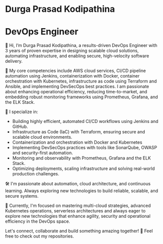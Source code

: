 # Durga Prasad Kodipathina

# DevOps Engineer

👋 Hi, I’m Durga Prasad Kodipathina, a results-driven DevOps Engineer with 3 years of proven expertise in designing scalable cloud solutions, automating infrastructure, and enabling secure, high-velocity software delivery.

🔧 My core competencies include AWS cloud services, CI/CD pipeline automation using Jenkins, containerization with Docker, container orchestration with Kubernetes, infrastructure as code using Terraform and Ansible, and implementing DevSecOps best practices.
I am passionate about enhancing operational efficiency, reducing time-to-market, and embedding robust monitoring frameworks using Prometheus, Grafana, and the ELK Stack.

🚀 I specialize in:

* Building highly efficient, automated CI/CD workflows using Jenkins and GitHub.
* Infrastructure as Code (IaC) with Terraform, ensuring secure and scalable cloud environments.
* Containerization and orchestration with Docker and Kubernetes
* Implementing DevSecOps practices with tools like SonarQube, OWASP and security-first automation.
* Monitoring and observability with Prometheus, Grafana and the ELK Stack.
* Optimizing deployments, scaling infrastructure and solving real-world production challenges.

🛠️ I'm passionate about automation, cloud architecture, and continuous learning. Always exploring new technologies to build reliable, scalable, and secure systems.

🌱 Currently, I'm focused on mastering multi-cloud strategies, advanced Kubernetes operations, serverless architectures and always eager to explore new technologies that enhance agility, security and operational efficiency in the DevOps space.

Let's connect, collaborate and build something amazing together! 🚀
Feel free to check out my repositories.